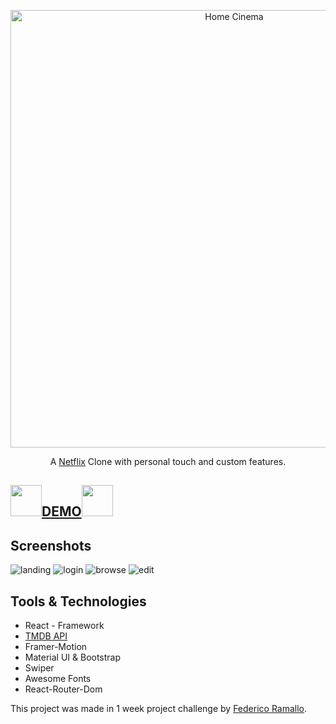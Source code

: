 <p align="center">
  <a href="https://github.com/tobiasbueschel/awesome-pokemon/">
    <img alt="Home Cinema" src="https://fontmeme.com/permalink/220824/21ad60813ead7f189384e600cde2bd44.png" width="700">
  </a>
</p>

<div align="center">

<p align="center">
  A <a href="https://www.netflix.com/">Netflix</a> Clone with personal touch and custom features.
</p>

</div>

## <img src="https://cdn.icon-icons.com/icons2/2699/PNG/512/netflix_logo_icon_170919.png" width="50px"/><a href="https://netflix-ramallo.netlify.app/" target="_blank">DEMO</a><img src="https://cdn.icon-icons.com/icons2/2699/PNG/512/netflix_logo_icon_170919.png" width="50px"/>
## Screenshots
<img src="https://i.ibb.co/whrf8zm/ladingnetflix.png" target="_blank" alt="landing"/>
<img src="https://i.ibb.co/LpsZwsL/netflix-Log-In.png" target="_blank" alt="login"/>
<img src="https://i.ibb.co/988tssB/netflix-SS.png" target="_blank" alt="browse"/>
<img src="https://i.ibb.co/ySnP9ZC/edit-Profile.png" target="_blank" alt="edit"/>


## Tools & Technologies 
- React - Framework
- [TMDB API](https://www.themoviedb.org/) 
- Framer-Motion
- Material UI & Bootstrap
- Swiper
- Awesome Fonts
- React-Router-Dom




This project was made in 1 week project challenge by [Federico Ramallo](https://github.com/Fede-Ramallo).